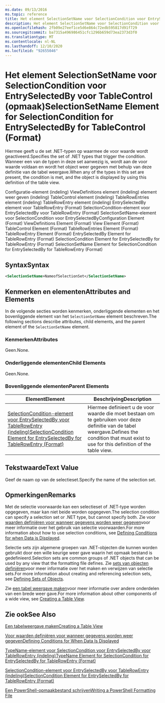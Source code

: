 ```yaml
---
ms.date: 09/13/2016
ms.topic: reference
title: Het element SelectionSetName voor SelectionCondition voor EntrySelectedBy voor TableControl (opmaak)
description: Het element SelectionSetName voor SelectionCondition voor EntrySelectedBy voor TableControl (opmaak)
ms.openlocfilehash: 2fb09e27eef1ce5d6e864c72edb595817d91f729
ms.sourcegitcommit: ba7315a496986451cfc1296b659d73ea2373d3f0
ms.translationtype: MT
ms.contentlocale: nl-NL
ms.lasthandoff: 12/10/2020
ms.locfileid: "92655046"
---
```

# <a name="selectionsetname-element-for-selectioncondition-for-entryselectedby-for-tablecontrol-format"></a><span data-ttu-id="7b3c4-103">Het element SelectionSetName voor SelectionCondition voor EntrySelectedBy voor TableControl (opmaak)</span><span class="sxs-lookup"><span data-stu-id="7b3c4-103">SelectionSetName Element for SelectionCondition for EntrySelectedBy for TableControl (Format)</span></span>

<span data-ttu-id="7b3c4-104">Hiermee geeft u de set .NET-typen op waarmee de voor waarde wordt geactiveerd.</span><span class="sxs-lookup"><span data-stu-id="7b3c4-104">Specifies the set of .NET types that trigger the condition.</span></span> <span data-ttu-id="7b3c4-105">Wanneer een van de typen in deze set aanwezig is, wordt aan de voor waarde voldaan en wordt het object weer gegeven met behulp van deze definitie van de tabel weergave.</span><span class="sxs-lookup"><span data-stu-id="7b3c4-105">When any of the types in this set are present, the condition is met, and the object is displayed by using this definition of the table view.</span></span>

<span data-ttu-id="7b3c4-106">Configuratie-element (indeling) ViewDefinitions element (indeling) element weer geven (indeling) TableControl element (indeling) TableRowEntries element (indeling) TableRowEntry element (indeling) EntrySelectedBy element voor TableRowEntry (Format) SelectionCondition-element voor EntrySelectedBy voor TableRowEntry (Format) SelectionSetName-element voor SelectionCondition voor EntrySelectedBy</span><span class="sxs-lookup"><span data-stu-id="7b3c4-106">Configuration Element (Format) ViewDefinitions Element (Format) View Element (Format) TableControl Element (Format) TableRowEntries Element (Format) TableRowEntry Element (Format) EntrySelectedBy Element for TableRowEntry (Format) SelectionCondition Element for EntrySelectedBy for TableRowEntry (Format) SelectionSetName Element for SelectionCondition for EntrySelectedBy for TableRowEntry (Format)</span></span>

## <a name="syntax"></a><span data-ttu-id="7b3c4-107">Syntax</span><span class="sxs-lookup"><span data-stu-id="7b3c4-107">Syntax</span></span>

```xml
<SelectionSetName>NameofSelectionSet</SelectionSetName>
```

## <a name="attributes-and-elements"></a><span data-ttu-id="7b3c4-108">Kenmerken en elementen</span><span class="sxs-lookup"><span data-stu-id="7b3c4-108">Attributes and Elements</span></span>

<span data-ttu-id="7b3c4-109">In de volgende secties worden kenmerken, onderliggende elementen en het bovenliggende element van het `SelectionSetName` element beschreven.</span><span class="sxs-lookup"><span data-stu-id="7b3c4-109">The following sections describe attributes, child elements, and the parent element of the `SelectionSetName` element.</span></span>

### <a name="attributes"></a><span data-ttu-id="7b3c4-110">Kenmerken</span><span class="sxs-lookup"><span data-stu-id="7b3c4-110">Attributes</span></span>

<span data-ttu-id="7b3c4-111">Geen.</span><span class="sxs-lookup"><span data-stu-id="7b3c4-111">None.</span></span>

### <a name="child-elements"></a><span data-ttu-id="7b3c4-112">Onderliggende elementen</span><span class="sxs-lookup"><span data-stu-id="7b3c4-112">Child Elements</span></span>

<span data-ttu-id="7b3c4-113">Geen.</span><span class="sxs-lookup"><span data-stu-id="7b3c4-113">None.</span></span>

### <a name="parent-elements"></a><span data-ttu-id="7b3c4-114">Bovenliggende elementen</span><span class="sxs-lookup"><span data-stu-id="7b3c4-114">Parent Elements</span></span>

|<span data-ttu-id="7b3c4-115">Element</span><span class="sxs-lookup"><span data-stu-id="7b3c4-115">Element</span></span>|<span data-ttu-id="7b3c4-116">Beschrijving</span><span class="sxs-lookup"><span data-stu-id="7b3c4-116">Description</span></span>|
|-------------|-----------------|
|[<span data-ttu-id="7b3c4-117">SelectionCondition-element voor EntrySelectedBy voor TableRowEntry (indeling)</span><span class="sxs-lookup"><span data-stu-id="7b3c4-117">SelectionCondition Element for EntrySelectedBy for TableRowEntry (Format)</span></span>](./selectioncondition-element-for-entryselectedby-for-tablecontrol-format.md)|<span data-ttu-id="7b3c4-118">Hiermee definieert u de voor waarde die moet bestaan om te gebruiken voor deze definitie van de tabel weergave.</span><span class="sxs-lookup"><span data-stu-id="7b3c4-118">Defines the condition that must exist to use for this definition of the table view.</span></span>|

## <a name="text-value"></a><span data-ttu-id="7b3c4-119">Tekstwaarde</span><span class="sxs-lookup"><span data-stu-id="7b3c4-119">Text Value</span></span>

<span data-ttu-id="7b3c4-120">Geef de naam op van de selectieset.</span><span class="sxs-lookup"><span data-stu-id="7b3c4-120">Specify the name of the selection set.</span></span>

## <a name="remarks"></a><span data-ttu-id="7b3c4-121">Opmerkingen</span><span class="sxs-lookup"><span data-stu-id="7b3c4-121">Remarks</span></span>

<span data-ttu-id="7b3c4-122">Met de selectie voorwaarde kan een selectieset of .NET-type worden opgegeven, maar kan niet beide worden opgegeven.</span><span class="sxs-lookup"><span data-stu-id="7b3c4-122">The selection condition can specify a selection set or .NET type, but cannot specify both.</span></span> <span data-ttu-id="7b3c4-123">Zie voor [waarden definiëren voor wanneer gegevens worden weer gegeven](./defining-conditions-for-displaying-data.md)voor meer informatie over het gebruik van selectie voorwaarden.</span><span class="sxs-lookup"><span data-stu-id="7b3c4-123">For more information about how to use selection conditions, see [Defining Conditions for when Data is Displayed](./defining-conditions-for-displaying-data.md).</span></span>

<span data-ttu-id="7b3c4-124">Selectie sets zijn algemene groepen van .NET-objecten die kunnen worden gebruikt door een wille keurige weer gave waarin het opmaak bestand is gedefinieerd.</span><span class="sxs-lookup"><span data-stu-id="7b3c4-124">Selection sets are common groups of .NET objects that can be used by any view that the formatting file defines.</span></span> <span data-ttu-id="7b3c4-125">Zie [sets van objecten definiëren](./defining-selection-sets.md)voor meer informatie over het maken en verwijzen van selectie sets.</span><span class="sxs-lookup"><span data-stu-id="7b3c4-125">For more information about creating and referencing selection sets, see [Defining Sets of Objects](./defining-selection-sets.md).</span></span>

<span data-ttu-id="7b3c4-126">Zie [een tabel weergave maken](./creating-a-table-view.md)voor meer informatie over andere onderdelen van een brede weer gave.</span><span class="sxs-lookup"><span data-stu-id="7b3c4-126">For more information about other components of a wide view, see [Creating a Table View](./creating-a-table-view.md).</span></span>

## <a name="see-also"></a><span data-ttu-id="7b3c4-127">Zie ook</span><span class="sxs-lookup"><span data-stu-id="7b3c4-127">See Also</span></span>

[<span data-ttu-id="7b3c4-128">Een tabelweergave maken</span><span class="sxs-lookup"><span data-stu-id="7b3c4-128">Creating a Table View</span></span>](./creating-a-table-view.md)

[<span data-ttu-id="7b3c4-129">Voor waarden definiëren voor wanneer gegevens worden weer gegeven</span><span class="sxs-lookup"><span data-stu-id="7b3c4-129">Defining Conditions for When Data Is Displayed</span></span>](./defining-conditions-for-displaying-data.md)

[<span data-ttu-id="7b3c4-130">TypeName-element voor SelectionCondition voor EntrySelectedBy voor TableRowEntry (indeling)</span><span class="sxs-lookup"><span data-stu-id="7b3c4-130">TypeName Element for SelectionCondition for EntrySelectedBy for TableRowEntry (Format)</span></span>](./typename-element-for-selectioncondition-for-entryselectedby-for-tablecontrol-format.md)

[<span data-ttu-id="7b3c4-131">SelectionCondition-element voor EntrySelectedBy voor TableRowEntry (indeling)</span><span class="sxs-lookup"><span data-stu-id="7b3c4-131">SelectionCondition Element for EntrySelectedBy for TableRowEntry (Format)</span></span>](./selectioncondition-element-for-entryselectedby-for-tablecontrol-format.md)

[<span data-ttu-id="7b3c4-132">Een PowerShell-opmaakbestand schrijven</span><span class="sxs-lookup"><span data-stu-id="7b3c4-132">Writing a PowerShell Formatting File</span></span>](./writing-a-powershell-formatting-file.md)
